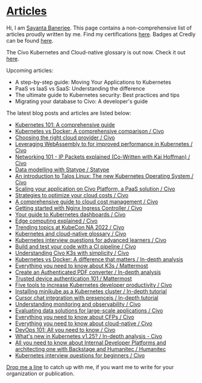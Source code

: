 # [Articles](https://github.com/Sayanta66/Articles)

Hi, I am [Sayanta Banerjee](https://twitter.com/DevSayanta). This page contains a non-comprehensive list of articles proudly written by me. Find my certifications [here](https://www.linkedin.com/in/sayanta-banerjee/details/certifications/). Badges at Credly can be found [here](https://www.credly.com/users/sayanta-banerjee).

The Civo Kubernetes and Cloud-native glossary is out now. Check it out [here](https://www.civo.com/blog/kubernetes-and-cloud-native-az-guide).

Upcoming articles:

* A step-by-step guide: Moving Your Applications to Kubernetes
* PaaS vs IaaS vs SaaS: Understanding the difference
* The ultimate guide to Kubernetes security: Best practices and tips
* Migrating your database to Civo: A developer's guide 

The latest blog posts and articles are listed below:

* [Kubernetes 101: A comprehensive guide](https://www.civo.com/blog/kubernetes-comprehensive-guide)
* [Kubernetes vs Docker: A comprehensive comparison / Civo](https://www.civo.com/blog/kubernetes-vs-docker-a-comprehensive-comparison)
* [Choosing the right cloud provider / Civo](https://www.civo.com/blog/choosing-right-cloud-provider)
* [Leveraging WebAssembly to for improved performance in Kubernetes / Civo](https://www.civo.com/blog/leveraging-webassembly-improved-performance-kubernetes)
* [Networking 101 - IP Packets explained (Co-Written with Kai Hoffman) / Civo](https://www.civo.com/learn/ip-packets)
* [Data modelling with Statype / Statype](https://docs.google.com/document/d/1MQXF3siUP59j-RmaMQSmVQVZoRsU-6KbubZX_C4IKcI/edit#)
* [An introduction to Talos Linux: The new Kubernetes Operating System / Civo](https://www.civo.com/blog/introduction-talos-linux) 
* [Scaling your application on Civo Platform, a PaaS solution / Civo](https://www.civo.com/blog/introducing-civo-platform)
* [Strategies to optimize your cloud costs / Civo](https://www.civo.com/blog/maximizing-cloud-savings-strategies-to-optimize-your-cloud-costs)
* [A comprehensive guide to cloud cost management / Civo](https://www.civo.com/blog/cloud-cost-management-guide)
* [Getting started with Nginx Ingress Controller / Civo](https://www.civo.com/blog/intro-to-nginx-ingress-controller)
* [Your guide to Kubernetes dashboards / Civo](https://www.civo.com/blog/kubernetes-dashboards)
* [Edge computing explained / Civo](https://www.civo.com/blog/edge-computing-explained)
* [Trending topics at KubeCon NA 2022 / Civo](https://www.civo.com/blog/trending-topics-at-kubecon)
* [Kubernetes and cloud-native glossary / Civo](https://docs.google.com/document/d/1270jrjqWMO9gVAHjkB1wbuKpLW5AQQRXgkVophUSmNM/edit?pli=1)
* [Kubernetes interview questions for advanced learners / Civo](https://www.civo.com/blog/advanced-kubernetes-interview-questions)
* [Build and test your code with a CI pipeline / Civo](https://www.civo.com/blog/build-and-test-your-code)
* [Understanding Civo K3s with simplicity / Civo](https://www.civo.com/blog/understanding-k3s)
* [Kubernetes vs Docker: A difference that matters / In-depth analysis](https://hackmd.io/@Sayanta66/SJ0qtoayn)
* [Everything you need to know about K3s / Mattermost](https://mattermost.com/blog/intro-to-k3s-lightweight-kubernetes/)
* [Create an Authenticated PDF converter / In-depth analysis](https://docs.google.com/document/d/1WCCXB6N41wSGnieiq_pdezkWzSV6vyaX-ly8DNkkl3s/edit#heading=h.vkl5dak63jix)
* [Trusted device authentication 101 / Mattermost](https://mattermost.com/blog/trusted-device-authentication-101/)
* [Five tools to increase Kubernetes developer productivity / Civo](https://www.civo.com/blog/five-tools-to-increase-kubernetes-developer-productivity)
* [Installing minikube as a Kubernetes cluster / In-depth tutorial](https://hackmd.io/@Sayanta66/HJ2Hp4oe9)
* [Cursor chat integration with presencejs / In-depth tutorial](https://hackmd.io/@Sayanta66/By6kXkgM5)
* [Understanding monitoring and observability / Civo](https://www.civo.com/blog/monitoring-and-observability)
* [Evaluating data solutions for large-scale applications / Civo](https://www.civo.com/blog/testing-the-mettle)
* [Everything you need to know about CFPs / Civo](https://www.civo.com/blog/everything-you-need-to-know-about-cfps)
* [Everything you need to know about cloud-native / Civo](https://www.civo.com/blog/everything-you-need-to-know-about-cloud-native)
* [DevOps 101: All you need to know / Civo](https://www.civo.com/blog/devops-101-all-you-need-to-know)
* [What's new in Kubernetes v1.25? / In-depth analysis - Civo](https://hackmd.io/MofAUul3RhWyvMon4tzgeg)
* [All you need to know about Internal Developer Platforms and architecting one with Backstage and Humanitec / Humanitec](https://docs.google.com/document/d/1MnJBgcBwsMaz3YoX77L8flNtWvruZrBifMAXOX8LUM4/edit)
* [Kubernetes interview questions for beginners / Civo](https://www.civo.com/blog/kubernetes-questions-for-beginners)

[Drop me a line](https://www.linkedin.com/in/sayanta-banerjee/) to catch up with me, if you want me to write for your organization or publication.
